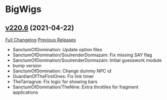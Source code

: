 # BigWigs

## [v220.6](https://github.com/BigWigsMods/BigWigs/tree/v220.6) (2021-04-22)
[Full Changelog](https://github.com/BigWigsMods/BigWigs/compare/v220.5...v220.6) [Previous Releases](https://github.com/BigWigsMods/BigWigs/releases)

- SanctumOfDomination: Update option files  
- SanctumOfDomination/SoulrenderDormazain: Fix missing SAY flag  
- SanctumOfDomination/SoulrenderDormazain: Initial guesswork module  
- bump version  
- SanctumOfDomination: Change dummy NPC id  
- GuardianOfTheFirstOnes: Fix link timer  
- TheTarragrue: Fix logic for showing bars  
- SanctumOfDomination/TheNine: Extra throttles for fragment applications  
